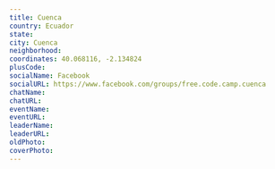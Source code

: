 ```yaml
---
title: Cuenca
country: Ecuador
state: 
city: Cuenca
neighborhood: 
coordinates: 40.068116, -2.134824
plusCode:
socialName: Facebook
socialURL: https://www.facebook.com/groups/free.code.camp.cuenca
chatName:
chatURL:
eventName:
eventURL:
leaderName:
leaderURL:
oldPhoto: 
coverPhoto:
---
```

